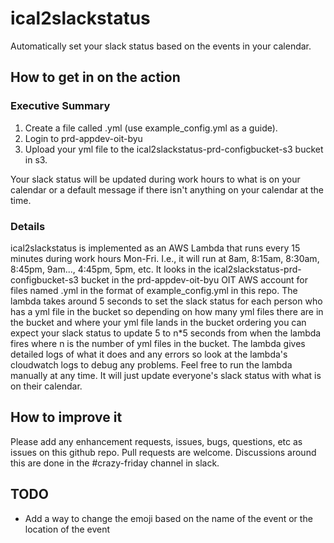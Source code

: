 # ical2slackstatus
Automatically set your slack status based on the events in your calendar.

## How to get in on the action
### Executive Summary
1. Create a file called <your net id>.yml (use example_config.yml as a guide).
2. Login to prd-appdev-oit-byu
3. Upload your yml file to the ical2slackstatus-prd-configbucket-s3 bucket in s3.

Your slack status will be updated during work hours to what is on
your calendar or a default message if there isn't anything on your calendar at
the time.

### Details
ical2slackstatus is implemented as an AWS Lambda that runs every 15 minutes
during work hours Mon-Fri.  I.e., it will run at 8am, 8:15am, 8:30am, 8:45pm,
9am..., 4:45pm, 5pm, etc.  It looks in the ical2slackstatus-prd-configbucket-s3
bucket in the prd-appdev-oit-byu OIT AWS account for files named
<your net id>.yml in the format of example_config.yml in this repo.
The lambda takes around 5 seconds to set the slack status for each person who
has a yml file in the bucket so depending on how many yml files there are in the
bucket and where your yml file lands in the bucket ordering you can expect your
slack status to update 5 to n*5 seconds from when the lambda fires where n is
the number of yml files in the bucket. The lambda gives detailed logs of what it does
and any errors so look at the lambda's cloudwatch logs to debug any problems.
Feel free to run the lambda manually at any time.  It will just update everyone's
slack status with what is on their calendar.

## How to improve it
Please add any enhancement requests, issues, bugs, questions, etc as issues
on this github repo.  Pull requests are welcome.
Discussions around this are done in the #crazy-friday channel in slack.

## TODO
* Add a way to change the emoji based on the name of the event or the location of the event

